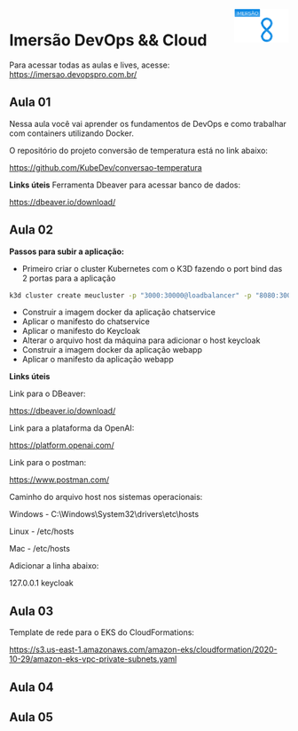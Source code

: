 <a href="https://imersao.devopspro.com.br">
   <img src="./logo.png" alt="IDC" title="Imersão DevOps && Cloud" align="right" height="60" />
</a>

# Imersão DevOps && Cloud

Para acessar todas as aulas e lives, acesse: https://imersao.devopspro.com.br/

## Aula 01
Nessa aula você vai aprender os fundamentos de DevOps e como trabalhar com containers utilizando Docker.

O repositório do projeto conversão de temperatura está no link abaixo:

https://github.com/KubeDev/conversao-temperatura

**Links úteis**
Ferramenta Dbeaver para acessar banco de dados:

https://dbeaver.io/download/

## Aula 02
**Passos para subir a aplicação:**
- Primeiro criar o cluster Kubernetes com o K3D fazendo o port bind das 2 portas para a aplicação
``` bash
k3d cluster create meucluster -p "3000:30000@loadbalancer" -p "8080:30001@loadbalancer"
```
- Construir a imagem docker da aplicação chatservice
- Aplicar o manifesto do chatservice
- Aplicar o manifesto do Keycloak 
- Alterar o arquivo host da máquina para adicionar o host keycloak 
- Construir a imagem docker da aplicação webapp
- Aplicar o manifesto da aplicação webapp

**Links úteis**

Link para o DBeaver:

https://dbeaver.io/download/

Link para a plataforma da OpenAI:

https://platform.openai.com/

Link para o postman:

https://www.postman.com/

Caminho do arquivo host nos sistemas operacionais:

Windows - C:\Windows\System32\drivers\etc\hosts

Linux - /etc/hosts

Mac - /etc/hosts

Adicionar a linha abaixo:

127.0.0.1       keycloak

## Aula 03

Template de rede para o EKS do CloudFormations:

https://s3.us-east-1.amazonaws.com/amazon-eks/cloudformation/2020-10-29/amazon-eks-vpc-private-subnets.yaml

## Aula 04

## Aula 05
